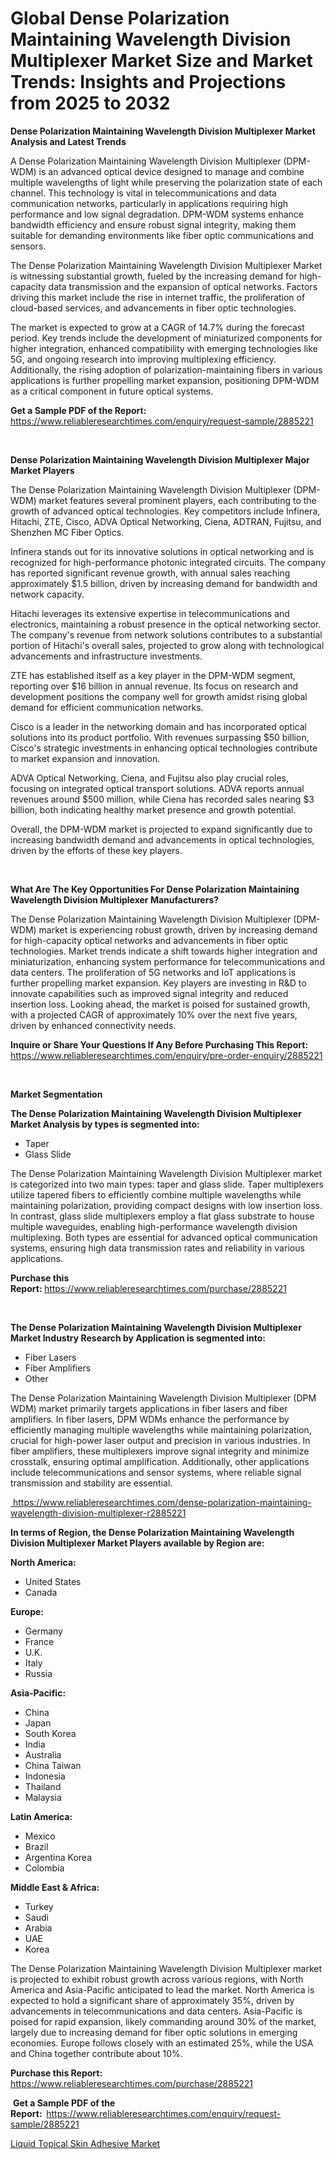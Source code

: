 <p><h1>Global Dense Polarization Maintaining Wavelength Division Multiplexer Market Size and Market Trends: Insights and Projections from 2025 to 2032</h1></p><p><strong>Dense Polarization Maintaining Wavelength Division Multiplexer Market Analysis and Latest Trends</strong></p>
<p><p>A Dense Polarization Maintaining Wavelength Division Multiplexer (DPM-WDM) is an advanced optical device designed to manage and combine multiple wavelengths of light while preserving the polarization state of each channel. This technology is vital in telecommunications and data communication networks, particularly in applications requiring high performance and low signal degradation. DPM-WDM systems enhance bandwidth efficiency and ensure robust signal integrity, making them suitable for demanding environments like fiber optic communications and sensors.</p><p>The Dense Polarization Maintaining Wavelength Division Multiplexer Market is witnessing substantial growth, fueled by the increasing demand for high-capacity data transmission and the expansion of optical networks. Factors driving this market include the rise in internet traffic, the proliferation of cloud-based services, and advancements in fiber optic technologies. </p><p>The market is expected to grow at a CAGR of 14.7% during the forecast period. Key trends include the development of miniaturized components for higher integration, enhanced compatibility with emerging technologies like 5G, and ongoing research into improving multiplexing efficiency. Additionally, the rising adoption of polarization-maintaining fibers in various applications is further propelling market expansion, positioning DPM-WDM as a critical component in future optical systems.</p></p>
<p><strong>Get a Sample PDF of the Report:&nbsp;</strong> <a href="https://www.reliableresearchtimes.com/enquiry/request-sample/2885221?utm_campaign=3523&utm_medium=2&utm_source=Github&utm_content=ia&utm_term=13032025&utm_id=dense-polarization-maintaining-wavelength-division-multiplexer">https://www.reliableresearchtimes.com/enquiry/request-sample/2885221</a></p>
<p>&nbsp;</p>
<p><strong>Dense Polarization Maintaining Wavelength Division Multiplexer Major Market Players</strong></p>
<p><p>The Dense Polarization Maintaining Wavelength Division Multiplexer (DPM-WDM) market features several prominent players, each contributing to the growth of advanced optical technologies. Key competitors include Infinera, Hitachi, ZTE, Cisco, ADVA Optical Networking, Ciena, ADTRAN, Fujitsu, and Shenzhen MC Fiber Optics. </p><p>Infinera stands out for its innovative solutions in optical networking and is recognized for high-performance photonic integrated circuits. The company has reported significant revenue growth, with annual sales reaching approximately $1.5 billion, driven by increasing demand for bandwidth and network capacity.</p><p>Hitachi leverages its extensive expertise in telecommunications and electronics, maintaining a robust presence in the optical networking sector. The company's revenue from network solutions contributes to a substantial portion of Hitachi's overall sales, projected to grow along with technological advancements and infrastructure investments.</p><p>ZTE has established itself as a key player in the DPM-WDM segment, reporting over $16 billion in annual revenue. Its focus on research and development positions the company well for growth amidst rising global demand for efficient communication networks.</p><p>Cisco is a leader in the networking domain and has incorporated optical solutions into its product portfolio. With revenues surpassing $50 billion, Cisco's strategic investments in enhancing optical technologies contribute to market expansion and innovation.</p><p>ADVA Optical Networking, Ciena, and Fujitsu also play crucial roles, focusing on integrated optical transport solutions. ADVA reports annual revenues around $500 million, while Ciena has recorded sales nearing $3 billion, both indicating healthy market presence and growth potential.</p><p>Overall, the DPM-WDM market is projected to expand significantly due to increasing bandwidth demand and advancements in optical technologies, driven by the efforts of these key players.</p></p>
<p>&nbsp;</p>
<p><strong>What Are The Key Opportunities For Dense Polarization Maintaining Wavelength Division Multiplexer Manufacturers?</strong></p>
<p><p>The Dense Polarization Maintaining Wavelength Division Multiplexer (DPM-WDM) market is experiencing robust growth, driven by increasing demand for high-capacity optical networks and advancements in fiber optic technologies. Market trends indicate a shift towards higher integration and miniaturization, enhancing system performance for telecommunications and data centers. The proliferation of 5G networks and IoT applications is further propelling market expansion. Key players are investing in R&D to innovate capabilities such as improved signal integrity and reduced insertion loss. Looking ahead, the market is poised for sustained growth, with a projected CAGR of approximately 10% over the next five years, driven by enhanced connectivity needs.</p></p>
<p><strong>Inquire or Share Your Questions If Any Before Purchasing This Report:</strong> <a href="https://www.reliableresearchtimes.com/enquiry/pre-order-enquiry/2885221?utm_campaign=3523&utm_medium=2&utm_source=Github&utm_content=ia&utm_term=13032025&utm_id=dense-polarization-maintaining-wavelength-division-multiplexer">https://www.reliableresearchtimes.com/enquiry/pre-order-enquiry/2885221</a></p>
<p>&nbsp;</p>
<p><strong>Market Segmentation</strong></p>
<p><strong>The Dense Polarization Maintaining Wavelength Division Multiplexer Market Analysis by types is segmented into:</strong></p>
<p><ul><li>Taper</li><li>Glass Slide</li></ul></p>
<p><p>The Dense Polarization Maintaining Wavelength Division Multiplexer market is categorized into two main types: taper and glass slide. Taper multiplexers utilize tapered fibers to efficiently combine multiple wavelengths while maintaining polarization, providing compact designs with low insertion loss. In contrast, glass slide multiplexers employ a flat glass substrate to house multiple waveguides, enabling high-performance wavelength division multiplexing. Both types are essential for advanced optical communication systems, ensuring high data transmission rates and reliability in various applications.</p></p>
<p><strong>Purchase this Report:&nbsp;</strong><a href="https://www.reliableresearchtimes.com/purchase/2885221?utm_campaign=3523&utm_medium=2&utm_source=Github&utm_content=ia&utm_term=13032025&utm_id=dense-polarization-maintaining-wavelength-division-multiplexer">https://www.reliableresearchtimes.com/purchase/2885221</a></p>
<p>&nbsp;</p>
<p><strong>The Dense Polarization Maintaining Wavelength Division Multiplexer Market Industry Research by Application is segmented into:</strong></p>
<p><ul><li>Fiber Lasers</li><li>Fiber Amplifiers</li><li>Other</li></ul></p>
<p><p>The Dense Polarization Maintaining Wavelength Division Multiplexer (DPM WDM) market primarily targets applications in fiber lasers and fiber amplifiers. In fiber lasers, DPM WDMs enhance the performance by efficiently managing multiple wavelengths while maintaining polarization, crucial for high-power laser output and precision in various industries. In fiber amplifiers, these multiplexers improve signal integrity and minimize crosstalk, ensuring optimal amplification. Additionally, other applications include telecommunications and sensor systems, where reliable signal transmission and stability are essential.</p></p>
<p><a href="https://www.reliableresearchtimes.com/dense-polarization-maintaining-wavelength-division-multiplexer-r2885221?utm_campaign=3523&utm_medium=2&utm_source=Github&utm_content=ia&utm_term=13032025&utm_id=dense-polarization-maintaining-wavelength-division-multiplexer">&nbsp;https://www.reliableresearchtimes.com/dense-polarization-maintaining-wavelength-division-multiplexer-r2885221</a></p>
<p><strong>In terms of Region, the Dense Polarization Maintaining Wavelength Division Multiplexer Market Players available by Region are:</strong></p>
<p>
    <p> <strong> North America: </strong>
        <ul>
            <li>United States</li>
            <li>Canada</li>
        </ul>
        </p> 
    <p> <strong> Europe: </strong>
        <ul>
            <li>Germany</li>
            <li>France</li>
            <li>U.K.</li>
            <li>Italy</li>
            <li>Russia</li>
        </ul>
        </p> 
    <p> <strong> Asia-Pacific: </strong>
        <ul>
            <li>China</li>
            <li>Japan</li>
            <li>South Korea</li>
            <li>India</li>
            <li>Australia</li>
            <li>China Taiwan</li>
            <li>Indonesia</li>
            <li>Thailand</li>
            <li>Malaysia</li>
        </ul>
        </p> 
    <p> <strong> Latin America: </strong>
        <ul>
            <li>Mexico</li>
            <li>Brazil</li>
            <li>Argentina Korea</li>
            <li>Colombia</li>
        </ul>
        </p> 
    <p> <strong> Middle East & Africa: </strong>
        <ul>
            <li>Turkey</li>
            <li>Saudi</li>
            <li>Arabia</li>
            <li>UAE</li>
            <li>Korea</li>
        </ul>
    </p>
    </p>
<p><p>The Dense Polarization Maintaining Wavelength Division Multiplexer market is projected to exhibit robust growth across various regions, with North America and Asia-Pacific anticipated to lead the market. North America is expected to hold a significant share of approximately 35%, driven by advancements in telecommunications and data centers. Asia-Pacific is poised for rapid expansion, likely commanding around 30% of the market, largely due to increasing demand for fiber optic solutions in emerging economies. Europe follows closely with an estimated 25%, while the USA and China together contribute about 10%.</p></p>
<p><strong>Purchase this Report: </strong><a href="https://www.reliableresearchtimes.com/purchase/2885221?utm_campaign=3523&utm_medium=2&utm_source=Github&utm_content=ia&utm_term=13032025&utm_id=dense-polarization-maintaining-wavelength-division-multiplexer">https://www.reliableresearchtimes.com/purchase/2885221</a></p>
<p>&nbsp;<strong>Get a Sample PDF of the Report:&nbsp;&nbsp;</strong><a href="https://www.reliableresearchtimes.com/enquiry/request-sample/2885221?utm_campaign=3523&utm_medium=2&utm_source=Github&utm_content=ia&utm_term=13032025&utm_id=dense-polarization-maintaining-wavelength-division-multiplexer">https://www.reliableresearchtimes.com/enquiry/request-sample/2885221</a></p>
<p><strong></strong></p>
<p><p><a href="https://github.com/peggiputra7o/Market-Research-Report-List-1/blob/main/liquid-topical-skin-adhesive-market.md?utm_campaign=3523&utm_medium=2&utm_source=Github&utm_content=ia&utm_term=13032025&utm_id=dense-polarization-maintaining-wavelength-division-multiplexer">Liquid Topical Skin Adhesive Market</a></p></p>